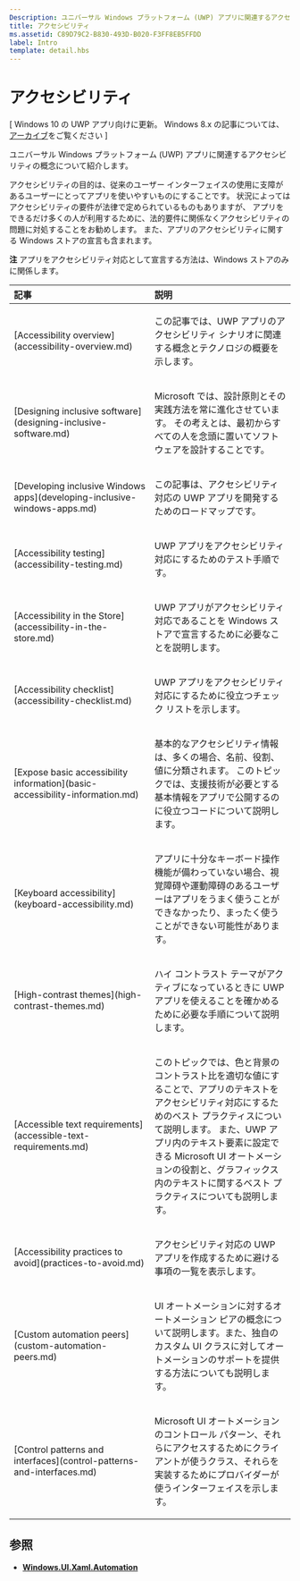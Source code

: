```yaml
---
Description: ユニバーサル Windows プラットフォーム (UWP) アプリに関連するアクセシビリティの概念について紹介します。
title: アクセシビリティ
ms.assetid: C89D79C2-B830-493D-B020-F3FF8EB5FFDD
label: Intro
template: detail.hbs
---
```


アクセシビリティ
===============================================================  
\[ Windows 10 の UWP アプリ向けに更新。 Windows 8.x の記事については、[アーカイブ](http://go.microsoft.com/fwlink/p/?linkid=619132)をご覧ください \]

ユニバーサル Windows プラットフォーム (UWP) アプリに関連するアクセシビリティの概念について紹介します。

アクセシビリティの目的は、従来のユーザー インターフェイスの使用に支障があるユーザーにとってアプリを使いやすいものにすることです。 状況によってはアクセシビリティの要件が法律で定められているものもありますが、 アプリをできるだけ多くの人が利用するために、法的要件に関係なくアクセシビリティの問題に対処することをお勧めします。 また、アプリのアクセシビリティに関する Windows ストアの宣言も含まれます。

**注**  アプリをアクセシビリティ対応として宣言する方法は、Windows ストアのみに関係します。

<table>
<colgroup>
<col width="50%" />
<col width="50%" />
</colgroup>
<thead>
<tr class="header">
<th align="left">記事</th>
<th align="left">説明</th>
</tr>
</thead>
<tbody>
<tr class="odd">
<td align="left">[Accessibility overview](accessibility-overview.md)</td>
<td align="left"><p>この記事では、UWP アプリのアクセシビリティ シナリオに関連する概念とテクノロジの概要を示します。</p></td>
</tr>
<tr class="even">
<td align="left">[Designing inclusive software](designing-inclusive-software.md)</td>
<td align="left"><p>Microsoft では、設計原則とその実践方法を常に進化させています。 その考えとは、最初からすべての人を念頭に置いてソフトウェアを設計することです。</p></td>
</tr>
<tr class="odd">
<td align="left">[Developing inclusive Windows apps](developing-inclusive-windows-apps.md)</td>
<td align="left"><p>この記事は、アクセシビリティ対応の UWP アプリを開発するためのロードマップです。</p></td>
</tr>
<tr class="even">
<td align="left">[Accessibility testing](accessibility-testing.md)</td>
<td align="left"><p>UWP アプリをアクセシビリティ対応にするためのテスト手順です。</p></td>
</tr>
<tr class="odd">
<td align="left">[Accessibility in the Store](accessibility-in-the-store.md)</td>
<td align="left"><p>UWP アプリがアクセシビリティ対応であることを Windows ストアで宣言するために必要なことを説明します。</p></td>
</tr>
<tr class="even">
<td align="left">[Accessibility checklist](accessibility-checklist.md)</td>
<td align="left"><p>UWP アプリをアクセシビリティ対応にするために役立つチェック リストを示します。</p></td>
</tr>
<tr class="odd">
<td align="left">[Expose basic accessibility information](basic-accessibility-information.md)</td>
<td align="left"><p>基本的なアクセシビリティ情報は、多くの場合、名前、役割、値に分類されます。 このトピックでは、支援技術が必要とする基本情報をアプリで公開するのに役立つコードについて説明します。</p></td>
</tr>
<tr class="even">
<td align="left">[Keyboard accessibility](keyboard-accessibility.md)</td>
<td align="left"><p>アプリに十分なキーボード操作機能が備わっていない場合、視覚障碍や運動障碍のあるユーザーはアプリをうまく使うことができなかったり、まったく使うことができない可能性があります。</p></td>
</tr>
<tr class="odd">
<td align="left">[High-contrast themes](high-contrast-themes.md)</td>
<td align="left"><p>ハイ コントラスト テーマがアクティブになっているときに UWP アプリを使えることを確かめるために必要な手順について説明します。</p></td>
</tr>
<tr class="even">
<td align="left">[Accessible text requirements](accessible-text-requirements.md)</td>
<td align="left"><p>このトピックでは、色と背景のコントラスト比を適切な値にすることで、アプリのテキストをアクセシビリティ対応にするためのベスト プラクティスについて説明します。 また、UWP アプリ内のテキスト要素に設定できる Microsoft UI オートメーションの役割と、グラフィックス内のテキストに関するベスト プラクティスについても説明します。</p></td>
</tr>
<tr class="odd">
<td align="left">[Accessibility practices to avoid](practices-to-avoid.md)</td>
<td align="left"><p>アクセシビリティ対応の UWP アプリを作成するために避ける事項の一覧を表示します。</p></td>
</tr>
<tr class="even">
<td align="left">[Custom automation peers](custom-automation-peers.md)</td>
<td align="left"><p>UI オートメーションに対するオートメーション ピアの概念について説明します。また、独自のカスタム UI クラスに対してオートメーションのサポートを提供する方法についても説明します。</p></td>
</tr>
<tr class="odd">
<td align="left">[Control patterns and interfaces](control-patterns-and-interfaces.md)</td>
<td align="left"><p>Microsoft UI オートメーションのコントロール パターン、それらにアクセスするためにクライアントが使うクラス、それらを実装するためにプロバイダーが使うインターフェイスを示します。</p></td>
</tr>
</tbody>
</table>

## 参照  
* [**Windows.UI.Xaml.Automation**](https://msdn.microsoft.com/library/windows/apps/BR209179)
 

 


<!--HONumber=Mar16_HO3-->


